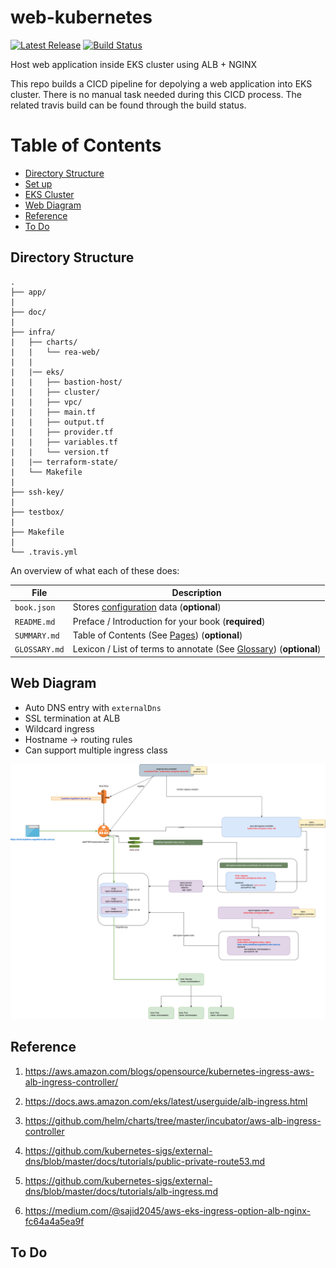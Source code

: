 # web-kubernetes

[![Latest Release](https://img.shields.io/github/v/release/junchil/web-kubernetes?color=%2300ADD8)](https://github.com/junchil/web-kubernetes/releases)
[![Build Status](https://travis-ci.org/junchil/web-kubernetes.svg?branch=master)](https://travis-ci.org/junchil/web-kubernetes) 

Host web application inside EKS cluster using ALB + NGINX

This repo builds a CICD pipeline for depolying a web application into EKS cluster. There is no manual task needed during this CICD process. The related travis build can be found through the build status.

Table of Contents                                                                                                                       
============================================
* [Directory Structure](#directory-structure)
* [Set up](#set-up)
* [EKS Cluster](#eks-cluster)
* [Web Diagram](#web-diagram)
* [Reference](#reference)
* [To Do](#to-do)

## Directory Structure

```
.
├── app/
|
├── doc/
|
├── infra/
|   ├── charts/
|   |   └── rea-web/
|   |    
|   |── eks/
|   |   ├── bastion-host/
|   |   ├── cluster/
|   |   ├── vpc/
|   |   ├── main.tf
|   |   ├── output.tf
|   |   ├── provider.tf
|   |   ├── variables.tf
|   |   └── version.tf
|   |── terraform-state/
|   └── Makefile
|
├── ssh-key/
|   
├── testbox/
|
├── Makefile
|   
└── .travis.yml  
```

An overview of what each of these does:

| File | Description |
| -------- | ----------- |
| `book.json` | Stores [configuration](config.md) data (__optional__) |
| `README.md` | Preface / Introduction for your book (**required**) |
| `SUMMARY.md` | Table of Contents (See [Pages](pages.md)) (__optional__) |
| `GLOSSARY.md` | Lexicon / List of terms to annotate (See [Glossary](lexicon.md)) (__optional__) |

## Web Diagram

- Auto DNS entry with `externalDns`
- SSL termination at ALB
- Wildcard ingress 
- Hostname -> routing rules
- Can support multiple ingress class

![alb-nginx-ingress](doc/web-diagram.png)

## Reference

1. https://aws.amazon.com/blogs/opensource/kubernetes-ingress-aws-alb-ingress-controller/

2. https://docs.aws.amazon.com/eks/latest/userguide/alb-ingress.html

3. https://github.com/helm/charts/tree/master/incubator/aws-alb-ingress-controller

4. https://github.com/kubernetes-sigs/external-dns/blob/master/docs/tutorials/public-private-route53.md

5. https://github.com/kubernetes-sigs/external-dns/blob/master/docs/tutorials/alb-ingress.md

6. https://medium.com/@sajid2045/aws-eks-ingress-option-alb-nginx-fc64a4a5ea9f

## To Do